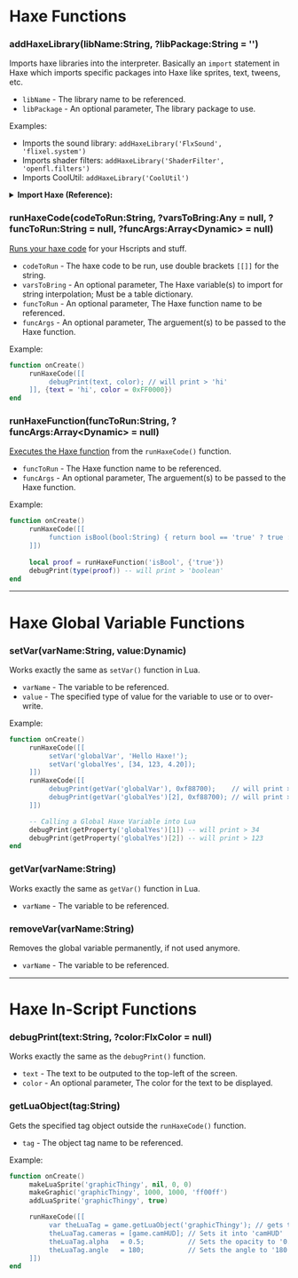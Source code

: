 # Haxe Functions
### addHaxeLibrary(libName:String, ?libPackage:String = '')
Imports haxe libraries into the interpreter. Basically an `import` statement in Haxe which imports specific packages into Haxe like sprites, text, tweens, etc.

- `libName` - The library name to be referenced.
- `libPackage` - An optional parameter, The library package to use.

Examples:
- Imports the sound library: `addHaxeLibrary('FlxSound', 'flixel.system')`
- Imports shader filters: `addHaxeLibrary('ShaderFilter', 'openfl.filters')`
- Imports CoolUtil: `addHaxeLibrary('CoolUtil')`

<details><summary><b>Import Haxe (Reference):</b></summary>
<p>

```haxe
package; // they are directories that contain modules, i dunno how it works; but very important to use.

// import library_package.library_name | <-- That's the syntax

import flixel.system.FlxSound; // Imports the sound package
import openfl.filters.ShaderFilter; // Imports the shader filter package
import CoolUtil; // Imports CoolUtil haxe file, i think

// Also the semi colon ';' character is very important when declaring functions, packages, variables, etc.
```

</p>
</details>

### runHaxeCode(codeToRun:String, ?varsToBring:Any = null, ?funcToRun:String = null, ?funcArgs:Array\<Dynamic\> = null)
<ins>Runs your haxe code</ins> for your Hscripts and stuff.

- `codeToRun` - The haxe code to be run, use double brackets `[[]]` for the string.
- `varsToBring` - An optional parameter, The Haxe variable(s) to import for string interpolation; Must be a table dictionary.
- `funcToRun` - An optional parameter, The Haxe function name to be referenced.
- `funcArgs` - An optional parameter, The arguement(s) to be passed to the Haxe function.

Example:
```lua
function onCreate()
     runHaxeCode([[
          debugPrint(text, color); // will print > 'hi'
     ]], {text = 'hi', color = 0xFF0000})
end
```

### runHaxeFunction(funcToRun:String, ?funcArgs:Array\<Dynamic\> = null)
<ins>Executes the Haxe function</ins> from the `runHaxeCode()` function.

- `funcToRun` - The Haxe function name to be referenced.
- `funcArgs` - An optional parameter, The arguement(s) to be passed to the Haxe function.

Example:
```lua
function onCreate()
     runHaxeCode([[
          function isBool(bool:String) { return bool == 'true' ? true : false; }
     ]])
     
     local proof = runHaxeFunction('isBool', {'true'})
     debugPrint(type(proof)) -- will print > 'boolean'
end
```

***

# Haxe Global Variable Functions
### setVar(varName:String, value:Dynamic)
Works exactly the same as `setVar()` function in Lua.

- `varName` - The variable to be referenced.
- `value` - The specified type of value for the variable to use or to over-write.

Example:
```lua
function onCreate()
     runHaxeCode([[
          setVar('globalVar', 'Hello Haxe!');
          setVar('globalYes', [34, 123, 4.20]);
     ]])
     runHaxeCode([[
          debugPrint(getVar('globalVar'), 0xf88700);    // will print > 'Hello Haxe!'
          debugPrint(getVar('globalYes')[2], 0xf88700); // will print > 4.20
     ]])

     -- Calling a Global Haxe Variable into Lua
     debugPrint(getProperty('globalYes')[1]) -- will print > 34
     debugPrint(getProperty('globalYes')[2]) -- will print > 123
end
```

### getVar(varName:String)
Works exactly the same as `getVar()` function in Lua.

- `varName` - The variable to be referenced.

### removeVar(varName:String)
Removes the global variable permanently, if not used anymore.

- `varName` - The variable to be referenced.

***

# Haxe In-Script Functions
### debugPrint(text:String, ?color:FlxColor = null)
Works exactly the same as the `debugPrint()` function.

- `text` - The text to be outputed to the top-left of the screen.
- `color` - An optional parameter, The color for the text to be displayed.

### getLuaObject(tag:String)
Gets the specified tag object outside the `runHaxeCode()` function.

- `tag` - The object tag name to be referenced.

Example:
```lua
function onCreate()
     makeLuaSprite('graphicThingy', nil, 0, 0)
     makeGraphic('graphicThingy', 1000, 1000, 'ff00ff')
     addLuaSprite('graphicThingy', true)

     runHaxeCode([[
          var theLuaTag = game.getLuaObject('graphicThingy'); // gets the lua tag
          theLuaTag.cameras = [game.camHUD]; // Sets it into 'camHUD'
          theLuaTag.alpha   = 0.5;           // Sets the opacity to '0.5'
          theLuaTag.angle   = 180;           // Sets the angle to '180'
     ]])
end
```
